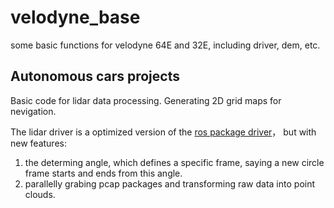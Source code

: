 # velodyne_base
some basic functions for velodyne 64E and 32E, including driver, dem, etc.


## Autonomous cars projects
Basic code for lidar data processing. Generating 2D grid maps for nevigation.

The lidar driver is a optimized version of the [ros package driver](http://wiki.ros.org/velodyne_driver)， but with new features:

1. the determing angle, which defines a specific frame, saying a new circle frame starts and ends from this angle.
2. parallelly grabing pcap packages and transforming raw data into point clouds.
